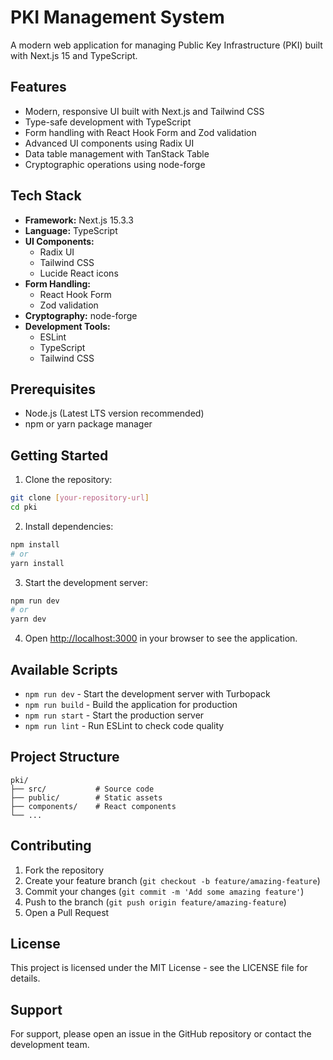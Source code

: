 # PKI Management System

A modern web application for managing Public Key Infrastructure (PKI) built with Next.js 15 and TypeScript.

## Features

- Modern, responsive UI built with Next.js and Tailwind CSS
- Type-safe development with TypeScript
- Form handling with React Hook Form and Zod validation
- Advanced UI components using Radix UI
- Data table management with TanStack Table
- Cryptographic operations using node-forge

## Tech Stack

- **Framework:** Next.js 15.3.3
- **Language:** TypeScript
- **UI Components:** 
  - Radix UI
  - Tailwind CSS
  - Lucide React icons
- **Form Handling:** 
  - React Hook Form
  - Zod validation
- **Cryptography:** node-forge
- **Development Tools:**
  - ESLint
  - TypeScript
  - Tailwind CSS

## Prerequisites

- Node.js (Latest LTS version recommended)
- npm or yarn package manager

## Getting Started

1. Clone the repository:
```bash
git clone [your-repository-url]
cd pki
```

2. Install dependencies:
```bash
npm install
# or
yarn install
```

3. Start the development server:
```bash
npm run dev
# or
yarn dev
```

4. Open [http://localhost:3000](http://localhost:3000) in your browser to see the application.

## Available Scripts

- `npm run dev` - Start the development server with Turbopack
- `npm run build` - Build the application for production
- `npm run start` - Start the production server
- `npm run lint` - Run ESLint to check code quality

## Project Structure

```
pki/
├── src/           # Source code
├── public/        # Static assets
├── components/    # React components
└── ...
```

## Contributing

1. Fork the repository
2. Create your feature branch (`git checkout -b feature/amazing-feature`)
3. Commit your changes (`git commit -m 'Add some amazing feature'`)
4. Push to the branch (`git push origin feature/amazing-feature`)
5. Open a Pull Request

## License

This project is licensed under the MIT License - see the LICENSE file for details.

## Support

For support, please open an issue in the GitHub repository or contact the development team.

